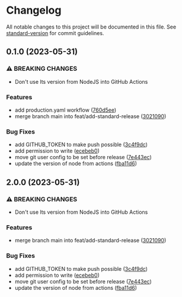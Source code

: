 # Changelog

All notable changes to this project will be documented in this file. See [standard-version](https://github.com/conventional-changelog/standard-version) for commit guidelines.

## 0.1.0 (2023-05-31)


### ⚠ BREAKING CHANGES

* Don't use lts version from NodeJS into GitHub Actions

### Features

* add production.yaml workflow ([760d5ee](https://github.com/thiagoadsix/zth-serverless-nodejs-typescript-journey/commit/760d5eefac505d8f2ea3a4e021cbc007e336e953))
* merge branch main into feat/add-standard-release ([3021090](https://github.com/thiagoadsix/zth-serverless-nodejs-typescript-journey/commit/3021090472615eb91fffd455373848b549cee6c2))


### Bug Fixes

* add GITHUB_TOKEN to make push possible ([3c4f9dc](https://github.com/thiagoadsix/zth-serverless-nodejs-typescript-journey/commit/3c4f9dc259f5585fe2b7dc40614cc198d24ee8c4))
* add permission to write ([ecebeb0](https://github.com/thiagoadsix/zth-serverless-nodejs-typescript-journey/commit/ecebeb0bba40767999704f101c95009011aaf8dd))
* move git user config to be set before release ([7e443ec](https://github.com/thiagoadsix/zth-serverless-nodejs-typescript-journey/commit/7e443ec611b105b005244941c80006e2d607b594))
* update the version of node from actions ([fba11d6](https://github.com/thiagoadsix/zth-serverless-nodejs-typescript-journey/commit/fba11d61beea16f969cf0082de6f199e1306ebee))

## 2.0.0 (2023-05-31)


### ⚠ BREAKING CHANGES

* Don't use lts version from NodeJS into GitHub Actions

### Features

* merge branch main into feat/add-standard-release ([3021090](https://github.com/thiagoadsix/zth-serverless-nodejs-typescript-journey/commit/3021090472615eb91fffd455373848b549cee6c2))


### Bug Fixes

* add GITHUB_TOKEN to make push possible ([3c4f9dc](https://github.com/thiagoadsix/zth-serverless-nodejs-typescript-journey/commit/3c4f9dc259f5585fe2b7dc40614cc198d24ee8c4))
* add permission to write ([ecebeb0](https://github.com/thiagoadsix/zth-serverless-nodejs-typescript-journey/commit/ecebeb0bba40767999704f101c95009011aaf8dd))
* move git user config to be set before release ([7e443ec](https://github.com/thiagoadsix/zth-serverless-nodejs-typescript-journey/commit/7e443ec611b105b005244941c80006e2d607b594))
* update the version of node from actions ([fba11d6](https://github.com/thiagoadsix/zth-serverless-nodejs-typescript-journey/commit/fba11d61beea16f969cf0082de6f199e1306ebee))
